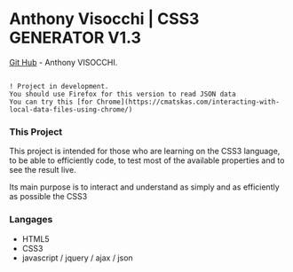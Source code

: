 # Anthony Visocchi | CSS3 GENERATOR V1.3
[Git Hub](https://github.com/anthoviso) - Anthony VISOCCHI.

```

! Project in development.
You should use Firefox for this version to read JSON data
You can try this [for Chrome](https://cmatskas.com/interacting-with-local-data-files-using-chrome/)
```

### This Project

This project is intended for those who are learning on the CSS3 language,
to be able to efficiently code, to test most of the available properties and to see the result live.

Its main purpose is to interact and understand as simply and as efficiently as possible the CSS3

### Langages

* HTML5
* CSS3
* javascript / jquery / ajax / json
